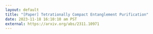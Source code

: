```yaml
---
layout: default
title: "[Paper] Tetrationally Compact Entanglement Purification"
date: 2023-11-18 16:10:10 am PST
external: https://arxiv.org/abs/2311.10971
---
```

